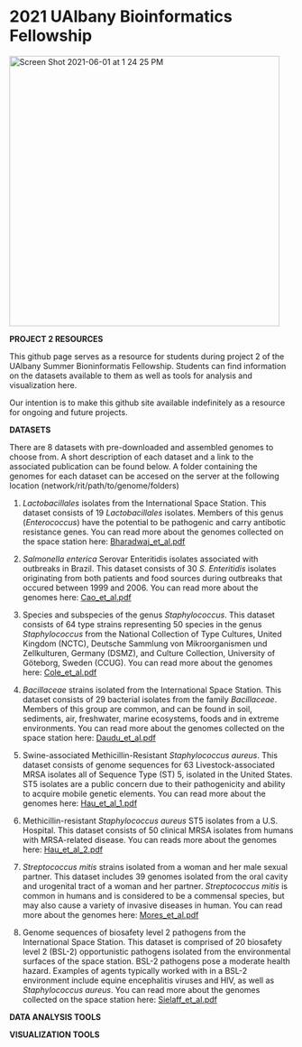 # 2021 UAlbany Bioinformatics Fellowship
<img width="479" alt="Screen Shot 2021-06-01 at 1 24 25 PM" src="https://user-images.githubusercontent.com/43999021/120365648-b5958200-c2dc-11eb-8646-2845387692f8.png">

**PROJECT 2 RESOURCES**

This github page serves as a resource for students during project 2 of the UAlbany Summer Bioninformatis Fellowship. Students can find information on the datasets available to them as well as tools for analysis and visualization here.

Our intention is to make this github site available indefinitely as a resource for ongoing and future projects.

**DATASETS**

There are 8 datasets with pre-downloaded and assembled genomes to choose from. A short description of each dataset and a link to the associated publication can be found below. A folder containing the genomes for each dataset can be accesed on the server at the following location (network/rit/path/to/genome/folders)

1. _Lactobacillales_ isolates from the International Space Station.
This dataset consists of 19 _Lactobacillales_ isolates. Members of this genus (_Enterococcus_) have the potential to be pathogenic and carry antibotic resistance genes. You can read more about the genomes collected on the space station here: [Bharadwaj_et_al.pdf](https://github.com/spencer411/2021_Bioinformatics_Fellowship/files/6591772/Bharadwaj_et_al.pdf)

2. _Salmonella enterica_ Serovar Enteritidis isolates associated with outbreaks in Brazil.
This dataset consists of 30 _S. Enteritidis_ isolates originating from both patients and food sources during outbreaks that occured between 1999 and 2006. You can read more about the genomes here: [Cao_et_al.pdf](https://github.com/spencer411/2021_Bioinformatics_Fellowship/files/6592061/Cao_et_al.pdf)

3. Species and subspecies of the genus _Staphylococcus_.
This dataset consists of 64 type strains representing 50 species in the genus _Staphylococcus_ from the National Collection of Type Cultures, United
Kingdom (NCTC), Deutsche Sammlung von Mikroorganismen und Zellkulturen, Germany (DSMZ), and Culture Collection, University of Göteborg, Sweden (CCUG). You can read more about the genomes here: [Cole_et_al.pdf](https://github.com/spencer411/2021_Bioinformatics_Fellowship/files/6592256/Cole_et_al.pdf)

4. _Bacillaceae_ strains isolated from the International Space Station.
This dataset consists of 29 bacterial isolates from the family _Bacillaceae_. Members of this group are common, and can be found in soil, sediments, air, freshwater, marine ecosystems, foods and in extreme environments. You can read more about the genomes collected on the space station here: [Daudu_et_al.pdf](https://github.com/spencer411/2021_Bioinformatics_Fellowship/files/6592307/Daudu_et_al.pdf)

5. Swine-associated Methicillin-Resistant _Staphylococcus aureus_. 
This dataset consists of genome sequences for 63 Livestock-associated MRSA isolates all of Sequence Type (ST) 5, isolated in the United States. ST5 isolates are a public concern due to their pathogenicity and ability to acquire mobile genetic elements. You can read more about the genomes here: [Hau_et_al_1.pdf](https://github.com/spencer411/2021_Bioinformatics_Fellowship/files/6592628/Hau_et_al_1.pdf)

6. Methicillin-resistant _Staphylococcus aureus_ ST5 isolates from a U.S. Hospital.
This dataset consists of 50 clinical MRSA isolates from humans with MRSA-related disease. You can reads more about the genomes here: [Hau_et_al_2.pdf](https://github.com/spencer411/2021_Bioinformatics_Fellowship/files/6592663/Hau_et_al_2.pdf)

7. _Streptococcus mitis_ strains isolated from a woman and her male sexual partner.
This dataset includes 39 genomes isolated from the oral cavity and urogenital tract of a woman and her partner. _Streptococcus mitis_ is common in humans and is considered to be a commensal species, but may also cause a variety of invasive diseases in human. You can read more about the genomes here: [Mores_et_al.pdf](https://github.com/spencer411/2021_Bioinformatics_Fellowship/files/6592768/Mores_et_al.pdf)

8. Genome sequences of biosafety level 2 pathogens from the International Space Station.
This dataset is comprised of 20 biosafety level 2 (BSL-2) opportunistic pathogens isolated from the environmental surfaces of the space station. BSL-2 pathogens pose a moderate health hazard. Examples of agents typically worked with in a BSL-2 environment include equine encephalitis viruses and HIV, as well as _Staphylococcus aureus_. You can read more about the genomes collected on the space station here: [Sielaff_et_al.pdf](https://github.com/spencer411/2021_Bioinformatics_Fellowship/files/6592801/Sielaff_et_al.pdf)

**DATA ANALYSIS TOOLS**

**VISUALIZATION TOOLS**





